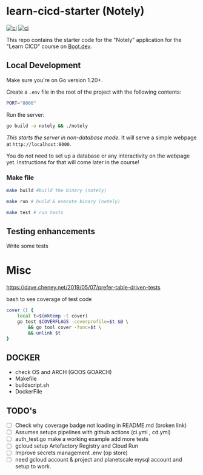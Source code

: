 # learn-cicd-starter (Notely)
[![ci](https://github.com/arechste/learn-cicd-starter/actions/workflows/ci.yml/badge.svg?branch=addtests)](https://github.com/arechste/learn-cicd-starter/actions/workflows/ci.yml)
[![ci](https://github.com/arechste/learn-cicd-starter/actions/workflows/ci.yml/badge.svg)](https://github.com/arechste/learn-cicd-starter/actions/workflows/ci.yml)

This repo contains the starter code for the "Notely" application for the "Learn CICD" course on [Boot.dev](https://boot.dev).

## Local Development

Make sure you're on Go version 1.20+.

Create a `.env` file in the root of the project with the following contents:

```bash
PORT="8000"
```

Run the server:

```bash
go build -o notely && ./notely
```

*This starts the server in non-database mode.* It will serve a simple webpage at `http://localhost:8000`.

You do *not* need to set up a database or any interactivity on the webpage yet. Instructions for that will come later in the course!

### Make file

```bash
make build #build the binary (notely)
```

```bash
make run # build & execute binary (notely)
```

```bash
make test # run tests
```
## Testing enhancements
Write some tests 

# Misc
https://dave.cheney.net/2019/05/07/prefer-table-driven-tests

bash to see coverage of test code 
```bash
cover () {
    local t=$(mktemp -t cover)
    go test $COVERFLAGS -coverprofile=$t $@ \
        && go tool cover -func=$t \
        && unlink $t
}
```

## DOCKER

- check OS and ARCH (GOOS GOARCH)
- Makefile
- buildscript.sh
- DockerFile

## TODO's

- [ ] Check why coverage badge not loading in README.md (broken link)
- [ ] Assumes setups pipelines with github actions (ci.yml , cd.yml)
- [ ] auth_test.go make a working example add more tests 
- [ ] gcloud setup Artefactory Registry and Cloud Run
- [ ] Improve secrets management .env (op store)
- [ ] need gcloud account & project and planetscale mysql account and setup to work.
